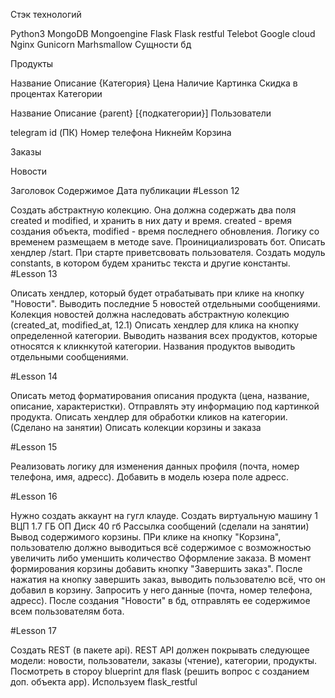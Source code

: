 Стэк технологий

Python3
MongoDB
Mongoengine
Flask
Flask restful
Telebot
Google cloud
Nginx
Gunicorn
Marhsmallow
Сущности бд

Продукты

Название
Описание
{Категория}
Цена
Наличие
Картинка
Скидка в процентах
Категории

Название
Описание
{parent}
[{подкатегории}]
Пользователи

telegram id (ПК)
Номер телефона
Никнейм
Корзина

Заказы

Новости

Заголовок
Содержимое
Дата публикации
#Lesson 12

Создать абстрактную колекцию. Она должна содержать два поля created и modified, и хранить в них дату и время. created - время создания объекта, modified - время последнего обновления. Логику со временем размещаем в методе save.
Проинициализровать бот. Описать хендлер /start. При старте приветсвовать пользователя. Создать модуль constants, в котором будем хранитьс текста и другие константы.
#Lesson 13

Описать хендлер, который будет отрабатывать при клике на кнопку "Новости". Выводить последние 5 новостей отдельными сообщениями.
Колекция новостей должна наследовать абстрактную колекцию (created_at, modified_at, 12.1)
Описать хендлер для клика на кнопку определенной категории. Выводить названия всех продуктов, которые относятся к кликнкутой категории. Названия продуктов выводить отдельными сообщениями.

#Lesson 14

Описать метод форматирования описания продукта (цена, название, описание, характеристки). Отправлять эту информацию под картинкой продукта.
Описать хендлер для обработки кликов на категории. (Сделано на занятии)
Описать колекции корзины и заказа

#Lesson 15

Реализовать логику для изменения данных профиля (почта, номер телефона, имя, адресс). Добавить в модель юзера поле адресс.

#Lesson 16

Нужно создать аккаунт на гугл клауде. Создать виртуальную машину
1 ВЦП
1.7 ГБ ОП
Диск 40 гб
Рассылка сообщений (сделали на занятии)
Вывод содержимого корзины. ПРи клике на кнопку "Корзина", пользователю должно выводиться всё содержимое с возможностью 
увеличить либо уменшить количество Оформление заказа. В момент формирования корзины добавить кнопку "Завершить заказ". 
После нажатия на кнопку завершить заказ, выводить пользователю всё, что он добавил в корзину. 
Запросить у него данные (почта, номер телефона, адресс).
После создания "Новости" в бд, отправлять ее содержимое всем пользователям бота.

#Lesson 17

Создать REST (в пакете api). REST API должен покрывать следующее модели: новости, пользователи, 
заказы (чтение), категории, продукты. Посмотреть в стороу blueprint для flask (решить вопрос с созданием доп. объекта app). Используем flask_restful